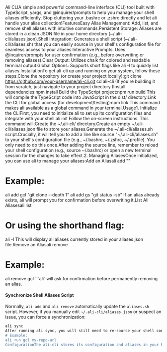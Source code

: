Ali CLIA simple and powerful command-line interface (CLI) tool built with TypeScript, yargs, and @inquirer/prompts to help you manage your shell aliases efficiently. Stop cluttering your .bashrc or .zshrc directly and let ali handle your alias collection!FeaturesEasy Alias Management: Add, list, and remove shell aliases with intuitive commands.Persistent Storage: Aliases are stored in a clean JSON file in your home directory (~/.ali-cli/aliases.json).Shell Integration: Generates a shell script (~/.ali-cli/aliases.sh) that you can easily source in your shell's configuration file for seamless access to your aliases.Interactive Prompts: Uses @inquirer/prompts for user confirmation (e.g., before overwriting or removing aliases).Clear Output: Utilizes chalk for colored and readable terminal output.Global Options: Supports short flags like ali -l to quickly list aliases.InstallationTo get ali-cli up and running on your system, follow these steps:Clone the repository (or create your project locally):git clone https://github.com/your-username/ali-cli.git
cd ali-cli
(If you're building it from scratch, just navigate to your project directory.)Install dependencies:npm install
Build the TypeScript project:npm run build
This will compile the TypeScript code into JavaScript in the dist/ directory.Link the CLI for global access (for development/testing):npm link
This command makes ali available as a global command in your terminal.Usage1. Initialize the CLIFirst, you need to initialize ali to set up its configuration files and integrate with your shell.ali init
Follow the on-screen instructions. This command will:Create the ~/.ali-cli/ directory.Create an empty ~/.ali-cli/aliases.json file to store your aliases.Generate the ~/.ali-cli/aliases.sh script.Crucially, it will tell you to add a line like source "~/.ali-cli/aliases.sh" to your shell's configuration file (e.g., ~/.bashrc, ~/.zshrc, ~/.profile). You only need to do this once.After adding the source line, remember to reload your shell configuration (e.g., source ~/.bashrc) or open a new terminal session for the changes to take effect.2. Managing AliasesOnce initialized, you can use ali to manage your aliases:Add an Aliasali add <alias-name> "<command-to-alias>"
# Example:
ali add gcl "git clone --depth 1"
ali add gs "git status -sb"
If an alias already exists, ali will prompt you for confirmation before overwriting it.List All Aliasesali list
# Or using the shorthand flag:
ali -l
This will display all aliases currently stored in your aliases.json file.Remove an Aliasali remove <alias-name>
# Example:
ali remove gcl
```ali` will ask for confirmation before permanently removing an alias.

#### Synchronize Shell Aliases Script

Normally, `ali add` and `ali remove` automatically update the `aliases.sh` script. However, if you manually edit `~/.ali-cli/aliases.json` or suspect an issue, you can force a synchronization:

```bash
ali sync
After running ali sync, you will still need to re-source your shell configuration (e.g., source ~/.bashrc) for the changes to become active in your current terminal session.Run an Alias (for testing purposes)While you'll typically run aliases directly in your shell after sourcing, you can use the run command to test them:ali run <alias-name> [additional arguments...]
# Example:
ali run gcl my-repo-url
ConfigurationThe ali-cli stores its configuration and aliases in your home directory:Configuration Directory: ~/.ali-cli/Aliases Data File: ~/.ali-cli/aliases.json (a JSON file containing key-value pairs of alias name and command)Shell Integration Script: ~/.ali-cli/aliases.sh (the script generated by ali that you source in your shell config)ContributingContributions are welcome! If you have suggestions, bug reports, or want to contribute code, please open an issue or pull request on the GitHub repository.LicenseThis project is licensed under the MIT License - see the LICENSE file for details.
